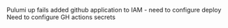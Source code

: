 Pulumi up fails
added github application to IAM - need to configure deploy
Need to configure GH actions secrets
